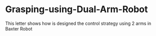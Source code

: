 # Grasping-using-Dual-Arm-Robot
This letter shows how is designed the control strategy using 2 arms in Baxter Robot
